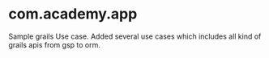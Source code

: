 # com.academy.app
Sample grails Use case.
Added several use cases which includes all kind of grails apis from gsp to orm.
